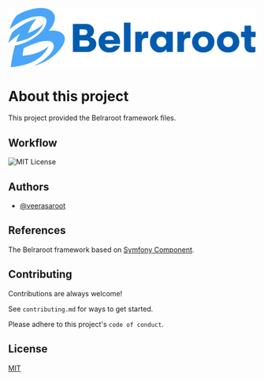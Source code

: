 
![Logo](https://github.com/belraroot/.github/raw/main/logo.png)


# About this project

This project provided the Belraroot framework files.
## Workflow

![MIT License](https://img.shields.io/badge/License-MIT-green.svg)
## Authors

- [@veerasaroot](https://www.github.com/veerasaroot)


## References

The Belraroot framework based on [Symfony Component](https://symfony.com/).
## Contributing

Contributions are always welcome!

See `contributing.md` for ways to get started.

Please adhere to this project's `code of conduct`.


## License

[MIT](https://choosealicense.com/licenses/mit/)

